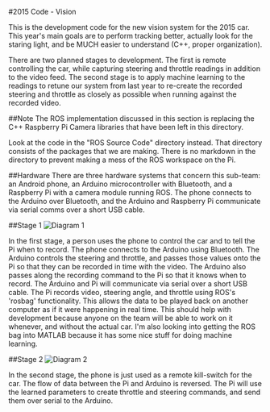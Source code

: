 #2015 Code - Vision

This is the development code for the new vision system for the 2015 car. This year's main goals are to perform tracking better, actually look for the staring light, and be MUCH easier to understand (C++, proper organization).

There are two planned stages to development. The first is remote controlling the car, while capturing steering and throttle readings in addition to the video feed. The second stage is to apply machine learning to the readings to retune our system from last year to re-create the recorded steering and throttle as closely as possible when running against the recorded video.

##Note
The ROS implementation discussed in this section is replacing the C++ Raspberry Pi Camera libraries that have been left in this directory.

Look at the code in the "ROS Source Code" directory instead. That directory consists of the packages that we are making. There is no markdown in the directory to prevent making a mess of the ROS workspace on the Pi.

##Hardware
There are three hardware systems that concern this sub-team: an Android phone, an Arduino microcontroller with Bluetooth, and a Raspberry Pi with a camera module running ROS. The phone connects to the Arduino over Bluetooth, and the Arduino and Raspberry Pi communicate via serial comms over a short USB cable.

##Stage 1
![Diagram 1](http://i.imgur.com/xt48jcH.png "Vision Comms Stage 1")

In the first stage, a person uses the phone to control the car and to tell the Pi when to record. The phone connects to the Arduino using Bluetooth. The Arduino controls the steering and throttle, and passes those values onto the Pi so that they can be recorded in time with the video. The Arduino also passes along the recording command to the Pi so that it knows when to record. The Arduino and Pi will communicate via serial over a short USB cable. The Pi records video, steering angle, and throttle using ROS's 'rosbag' functionality. This allows the data to be played back on another computer as if it were happening in real time. This should help with development because anyone on the team will be able to work on it whenever, and without the actual car. I'm also looking into getting the ROS bag into MATLAB because it has some nice stuff for doing machine learning.

##Stage 2
![Diagram 2](http://i.imgur.com/03uP9tb.png "Vision Comms Stage 2")

In the second stage, the phone is just used as a remote kill-switch for the car. The flow of data between the Pi and Arduino is reversed. The Pi will use the learned parameters to create throttle and steering commands, and send them over serial to the Arduino.
